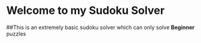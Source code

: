 # Welcome to my Sudoku Solver
##This is an extremely basic sudoku solver which can only solve **Beginner** puzzles
